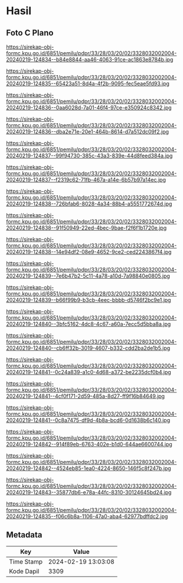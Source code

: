# Hasil

## Foto C Plano

https://sirekap-obj-formc.kpu.go.id/6851/pemilu/pdpr/33/28/03/20/02/3328032002004-20240219-124834--b84e8844-aa46-4063-91ce-ac1863e8784b.jpg

https://sirekap-obj-formc.kpu.go.id/6851/pemilu/pdpr/33/28/03/20/02/3328032002004-20240219-124835--65423a51-8d4a-4f2b-9095-fec5eae5fd93.jpg

https://sirekap-obj-formc.kpu.go.id/6851/pemilu/pdpr/33/28/03/20/02/3328032002004-20240219-124836--0aa6028d-7a01-46f4-97ce-e350924c8342.jpg

https://sirekap-obj-formc.kpu.go.id/6851/pemilu/pdpr/33/28/03/20/02/3328032002004-20240219-124836--dba2e71e-20e1-464b-8614-d7a512dc09f2.jpg

https://sirekap-obj-formc.kpu.go.id/6851/pemilu/pdpr/33/28/03/20/02/3328032002004-20240219-124837--99f94730-385c-43a3-839e-44d8feed384a.jpg

https://sirekap-obj-formc.kpu.go.id/6851/pemilu/pdpr/33/28/03/20/02/3328032002004-20240219-124837--f2319c62-71fb-467a-a14e-6b57b97a14ec.jpg

https://sirekap-obj-formc.kpu.go.id/6851/pemilu/pdpr/33/28/03/20/02/3328032002004-20240219-124838--726bfab6-8028-4a34-88b4-a5551772674d.jpg

https://sirekap-obj-formc.kpu.go.id/6851/pemilu/pdpr/33/28/03/20/02/3328032002004-20240219-124838--91f50949-22ed-4bec-9bae-f2f6f1b1720e.jpg

https://sirekap-obj-formc.kpu.go.id/6851/pemilu/pdpr/33/28/03/20/02/3328032002004-20240219-124838--14e94df2-08e9-4652-9ce2-ced2243867f4.jpg

https://sirekap-obj-formc.kpu.go.id/6851/pemilu/pdpr/33/28/03/20/02/3328032002004-20240219-124839--7e6b47b2-5c11-4a78-a10d-7a98840e0805.jpg

https://sirekap-obj-formc.kpu.go.id/6851/pemilu/pdpr/33/28/03/20/02/3328032002004-20240219-124839--b66f99b9-b3cb-4eec-bbbb-d5746f2bc9e1.jpg

https://sirekap-obj-formc.kpu.go.id/6851/pemilu/pdpr/33/28/03/20/02/3328032002004-20240219-124840--3bfc5162-4dc8-4c67-a60a-7ecc5d5bba8a.jpg

https://sirekap-obj-formc.kpu.go.id/6851/pemilu/pdpr/33/28/03/20/02/3328032002004-20240219-124840--cb6ff32b-3019-4607-b332-cdd2ba2de1b5.jpg

https://sirekap-obj-formc.kpu.go.id/6851/pemilu/pdpr/33/28/03/20/02/3328032002004-20240219-124841--0c24a839-a1c0-4d68-a372-be2235dcf0b4.jpg

https://sirekap-obj-formc.kpu.go.id/6851/pemilu/pdpr/33/28/03/20/02/3328032002004-20240219-124841--4cf0f171-2d59-485a-8d27-ff9f16b84649.jpg

https://sirekap-obj-formc.kpu.go.id/6851/pemilu/pdpr/33/28/03/20/02/3328032002004-20240219-124841--0c8a7475-df9d-4b8a-bcd6-0d1638b6c140.jpg

https://sirekap-obj-formc.kpu.go.id/6851/pemilu/pdpr/33/28/03/20/02/3328032002004-20240219-124842--914f89eb-6763-402e-b1d0-644ae6600744.jpg

https://sirekap-obj-formc.kpu.go.id/6851/pemilu/pdpr/33/28/03/20/02/3328032002004-20240219-124842--4524eb85-1ea0-4224-8650-146f5c8f247b.jpg

https://sirekap-obj-formc.kpu.go.id/6851/pemilu/pdpr/33/28/03/20/02/3328032002004-20240219-124843--35877db6-e78a-44fc-8310-30124645bd24.jpg

https://sirekap-obj-formc.kpu.go.id/6851/pemilu/pdpr/33/28/03/20/02/3328032002004-20240219-124835--f06c6b8a-1106-47a0-aba4-62977bdffdc2.jpg


## Metadata

| Key        | Value               |
| ---------- | ------------------- |
| Time Stamp | 2024-02-19 13:03:08 |
| Kode Dapil | 3309                |




